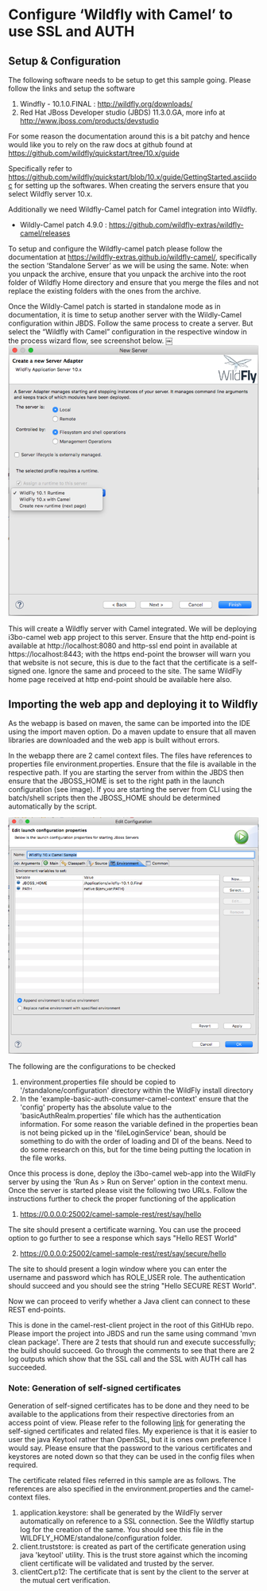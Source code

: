 # Configure ‘Wildfly with Camel’ to use SSL and AUTH

## Setup & Configuration

The following software needs to be setup to get this sample going. Please follow the links and setup the software

1. Windfly - 10.1.0.FINAL : http://wildfly.org/downloads/
2. Red Hat JBoss Developer studio (JBDS) 11.3.0.GA, more info at http://www.jboss.com/products/devstudio

For some reason the documentation around this is a bit patchy and hence would like you to rely on the raw docs at github found at https://github.com/wildfly/quickstart/tree/10.x/guide

Specifically refer to https://github.com/wildfly/quickstart/blob/10.x/guide/GettingStarted.asciidoc for setting up the softwares. When creating the servers ensure that you select Wildfly server 10.x. 

Additionally we need Wildfly-Camel patch for Camel integration into Wildfly.

- Wildly-Camel patch 4.9.0 : https://github.com/wildfly-extras/wildfly-camel/releases

To setup and configure the Wildfly-camel patch please follow the documentation at https://wildfly-extras.github.io/wildfly-camel/, specifically the section ‘Standalone Server’ as we will be using the same. Note: when you unpack the archive, ensure that you unpack the archive into the root folder of Wildfly Home directory and ensure that you merge the files and not replace the existing folders with the ones from the archive.

Once the Wildly-Camel patch is started in standalone mode as in documentation, it is time to setup another server with the Wildly-Camel configuration within JBDS. Follow the same process to create a server. But select the “Wildfly with Camel” configuration in the respective window in the process wizard flow, see screenshot below.
￼
![alt text](../../docimg/wildfly-with-camel-config.png "Wildfly camel config image missing")

This will create a Wildfly server with Camel integrated. We will be deploying i3bo-camel web app project to this server. Ensure that the http end-point is available at http://localhost:8080 and http-ssl end point in available at  https://localhost:8443; with the https end-point the browser will warn you that website is not secure, this is due to the fact that the certificate is a self-signed one. Ignore the same and proceed to the site. The same WildFly home page received at http end-point should be available here also.

## Importing the web app and deploying it to Wildfly

As the webapp is based on maven, the same can be imported into the IDE using the import maven option. Do a maven update to ensure that all maven libraries are downloaded and the web app is built without errors.

In the webapp there are 2 camel context files. The files have references to properties file environment.properties. Ensure that the file is available in the respective path. If you are starting the server from within the JBDS then ensure that the JBOSS_HOME is set to the right path in the launch configuration (see image). If you are starting the server from CLI using the batch/shell scripts then the JBOSS_HOME should be determined automatically by the script.

![alt text](../../docimg/jboss-home-path.png "JBoss Home Path image missing")

The following are the configurations to be checked

1. environment.properties file should be copied to '/standalone/configuration' directory within the WildFly install directory
2. In the 'example-basic-auth-consumer-camel-context' ensure that the 'config' property has the absolute value to the 'basicAuthRealm.properties' file which has the authentication information. For some reason the variable defined in the properties bean is not being picked up in the 'fileLoginService' bean, should be something to do with the order of loading and DI of the beans. Need to do some research on this, but for the time being putting the location in the file works.

Once this process is done, deploy the i3bo-camel web-app into the WildFly server by using the 'Run As > Run on Server' option in the context menu. Once the server is started please visit the following two URLs. Follow the instructions further to check the proper functioning of the application

1. https://0.0.0.0:25002/camel-sample-rest/rest/say/hello

The site should present a certificate warning. You can use the proceed option to go further to see a response which says "Hello REST World"

2. https://0.0.0.0:25002/camel-sample-rest/rest/say/secure/hello

The site to should present a login window where you can enter the username and password which has ROLE_USER role. The authentication should succeed and you should see the string "Hello SECURE REST World".

Now we can proceed to verify whether a Java client can connect to these REST end-points.

This is done in the camel-rest-client project in the root of this GitHUb repo. Please import the project into JBDS and run the same using command 'mvn clean package'. There are 2 tests that should run and execute successfully; the build should succeed. Go through the comments to see that there are 2 log outputs which show that the SSL call and the SSL with AUTH call has succeeded.
    
### Note: Generation of self-signed certificates

Generation of self-signed certificates has to be done and they need to be available to the applications from their respective directories from an access point of view. Please refer to the following [link](https://github.com/wildfly/quickstart/tree/10.x/helloworld-war-ssl) for generating the self-signed certificates and related files. My experience is that it is easier to user the java Keytool rather than OpenSSL, but it is ones own preference I would say. Please ensure that the password to the various certificates and keystores are noted down so that they can be used in the config files when required. 

The certificate related files referred in this sample are as follows. The references are also specified in the environment.properties and the camel-context files.

1. application.keystore: shall be generated by the WildFly server automatically on reference to a SSL connection. See the Wildfly startup log for the creation of the same. You should see this file in the WILDFLY_HOME/standalone/configuration folder. 
2. client.truststore: is created as part of the certificate generation using java 'keytool' utility. This is the trust store against which the incoming client certificate will be validated and trusted by the server. 
3. clientCert.p12: The certificate that is sent by the client to the server at the mutual cert verification.
